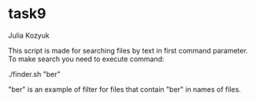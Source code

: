 # task9
Julia Kozyuk

This script is made for searching files by text in first command parameter.
To make search you need to execute command: 

 ./finder.sh "ber" 

"ber" is an example of filter for files that contain "ber" in names of files.
